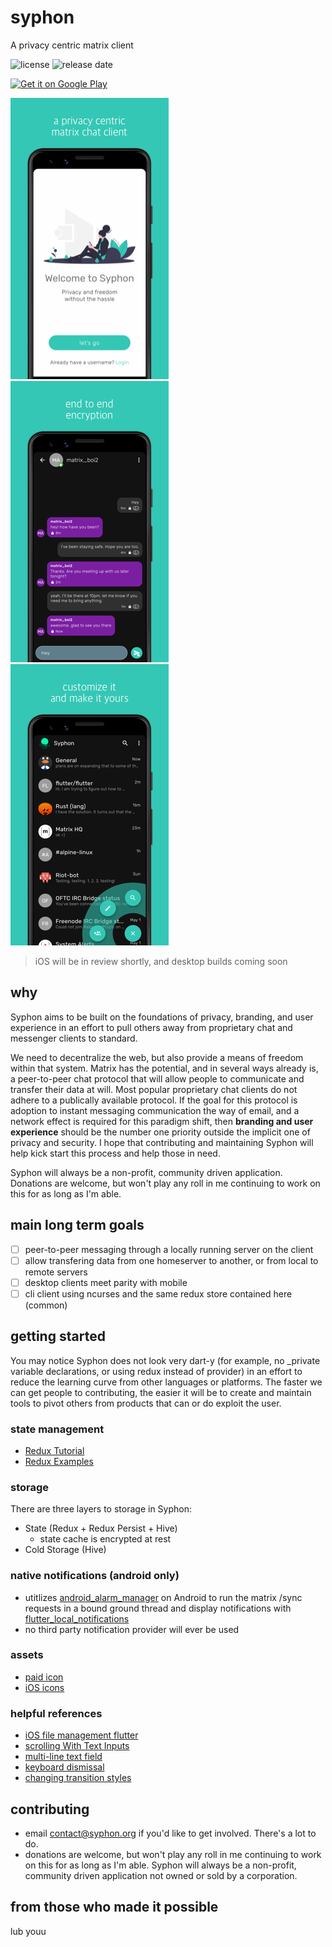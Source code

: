 # syphon

A privacy centric matrix client
 
![license](https://img.shields.io/github/license/syphon-org/syphon?)
![release date](https://img.shields.io/github/v/release/syphon-org/syphon?include_prereleases)
<!-- ![alpha downloads](https://img.shields.io/github/downloads/syphon-org/syphon/v0.0.13-alpha/total) -->

<a href='https://play.google.com/store/apps/details?id=org.tether.tether'><img  height="80px" style="max-width:100%;" alt='Get it on Google Play' src='https://play.google.com/intl/en_us/badges/static/images/badges/en_badge_web_generic.png' /></a>
 
![Login Screenshot](assets/screenshots/01-android-tiny.png) 
![End To End Chat Screenshot](assets/screenshots/03-android-tiny.png) 
![Expanded Home Screenshot](assets/screenshots/05-android-tiny.png)

> iOS will be in review shortly, and desktop builds coming soon

## why

Syphon aims to be built on the foundations of privacy, branding, and user experience in an effort to pull others away from proprietary chat and messenger clients to  standard.

We need to decentralize the web, but also provide a means of freedom within that system. Matrix has the potential, and in several ways already is, a peer-to-peer chat protocol that will allow people to communicate and transfer their data at will. Most popular proprietary chat clients do not adhere to a publically available protocol. If the goal for this protocol is adoption to instant messaging communication the way of email, and a network effect is required for this paradigm shift, then **branding and user experience** should be the number one priority outside the implicit one of privacy and security. I hope that contributing and maintaining Syphon will help kick start this process and help those in need.

Syphon will always be a non-profit, community driven application. Donations are welcome, but won't play any roll in me continuing to work on this for as long as I'm able.


## main long term goals
- [ ] peer-to-peer messaging through a locally running server on the client
- [ ] allow transfering data from one homeserver to another, or from local to remote servers
- [ ] desktop clients meet parity with mobile
- [ ] cli client using ncurses and the same redux store contained here (common)

## getting started
You may notice Syphon does not look very dart-y (for example, no \_private variable declarations, or using redux instead of provider) in an effort to reduce the learning curve from other languages or platforms. The faster we can get people to contributing, the easier it will be to create and maintain tools to pivot others from products that can or do exploit the user.

### state management
- [Redux Tutorial](https://www.netguru.com/codestories/-implement-redux-with-flutter-app)
- [Redux Examples](https://github.com/brianegan/flutter_architecture_samples/blob/master/firestore_redux/)

### storage
There are three layers to storage in Syphon:
- State (Redux + Redux Persist +  Hive)
    * state cache is encrypted at rest
- Cold Storage (Hive)

### native notifications (android only)
- utitlizes [android_alarm_manager](https://pub.dev/packages?q=background_alarm_manager) on Android to run the matrix /sync requests in a bound ground thread and display notifications with [flutter_local_notifications](https://pub.dev/packages/flutter_local_notifications)
- no third party notification provider will ever be used

### assets
- [paid icon](https://thenounproject.com/search/?q=polygon&i=2596282)
- [iOS icons](https://github.com/smallmuou/ios-icon-generator)

### helpful references
- [iOS file management flutter](https://stackoverflow.com/questions/55220612/how-to-save-a-text-file-in-external-storage-in-ios-using-flutter)
- [scrolling With Text Inputs](https://github.com/flutter/flutter/issues/13339)
- [multi-line text field](https://stackoverflow.com/questions/45900387/multi-line-textfield-in-flutter)
- [keyboard dismissal](https://stackoverflow.com/questions/55863766/how-to-prevent-keyboard-from-dismissing-on-pressing-submit-key-in-flutter)
- [changing transition styles](https://stackoverflow.com/questions/50196913/how-to-change-navigation-animation-using-flutter)


## contributing
- email contact@syphon.org if you'd like to get involved. There's a lot to do.
- donations are welcome, but won't play any roll in me continuing to work on this for as long as I'm able. Syphon will always be a non-profit, community driven application not owned or sold by a corporation.

## from those who made it possible
lub youu
